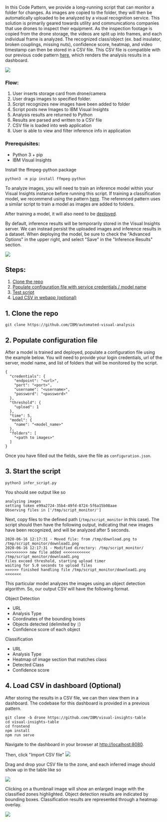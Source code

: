In this Code Pattern, we provide a long-running script that can monitor a folder for changes. As images are copied to the folder, they will then be automatically uploaded to be analyzed by a visual recognition service. This solution is primarily geared towards utility and communications companies that use drones to inspect their equipment. As the inspection footage is copied from the drone storage, the videos are split up into frames, and each individual frame is analyzed. The recognized class/object (ex. bad insulator, broken couplings, missing nuts), confidence score, heatmap, and video timestamp can then be stored in a CSV file. This CSV file is compatible with our previous code pattern [here](https://github.com/IBM/visual-insights-table), which renders the analysis results in a dashboard.

<img src="https://i.imgur.com/ikvffft.png"  />

### Flow:

1. User inserts storage card from drone/camera
2. User drags images to specified folder.
3. Script recognizes new images have been added to folder
4. Script posts new Images to IBM Visual Insights <!-- Maximo Visual Inspection APIs -->
5. Analysis results are returned to Python
6. Results are parsed and written to a CSV file
7. CSV file is loaded into web application
8. User is able to view and filter inference info in application

### Prerequisites:

- Python 3 + pip
- IBM Visual Insights

Install the ffmpeg-python package
```
python3 -m pip install ffmpeg-python
```

To analyze images, you will need to train an inference model within your Visual Insights instance before running this script. If training a classification model, we recommend using the pattern [here](https://github.com/IBM/visual-insights-data-sync). The referenced pattern uses a similar script to train a model as images are added to folders.

After training a model, it will also need to be [deployed](https://www.ibm.com/support/knowledgecenter/SSRU69_1.2.0/base/vision_deploy.html).

By default, inference results will be temporarily stored in the Visual Insights server. We can instead persist the uploaded images and inference results in a dataset. When deploying the model, be sure to check the "Advanced Options" in the upper right, and select "Save" in the "Inference Results" section.

<img src="https://i.imgur.com/p9nYS9m.png" />



<!-- - Maximo Visual Inspector -->

## Steps:
1. [Clone the repo](#1-clone-the-repo)
2. [Populate configuration file with service credentials / model name](#2-populate-configuration-file)
3. [Test script](#3-test-script)
4. [Load CSV in webapp (optional)](#4-load-csv)


## 1. Clone the repo
```
git clone https://github.com/IBM/automated-visual-analysis
```

## 2. Populate configuration file

After a model is trained and deployed, populate a configuration file using the example below. You will need to provide your login credentials, url of the server, model name, and list of folders that will be monitored by the script.

```
{
  "credentials": {
    "endpoint": "<url>",
    "port": "<port>",
    "username": "<username>",
    "password": "<password>"
  },
  "threshold": {
    "upload": 1
  },
  "time": 5,
  "model": {
    "name": "<model_name>"
  },
  "folders": [
    "<path to images>"
  ]
}
```

Once you have filled out the fields, save the file as `configuration.json`.

## 3. Start the script

```
python3 infer_script.py
```

You should see output like so
```
analyzing images
setting token e99a2724-35b4-49fd-8724-5f6a15b08aae
Observing files in ['/tmp/script_monitor/']
```

Next, copy files to the defined path (`/tmp/script_monitor` in this case). The script should then have the following output, indicating that new images have been recognized, and will be analyzed after 5 seconds.

```
2020-06-16 12:17:31 - Moved file: from /tmp/download.png to /tmp/script_monitor/download1.png
2020-06-16 12:17:31 - Modified directory: /tmp/script_monitor/
>>>>>>>>>> new file added <<<<<<<<<<<<
/tmp/script_monitor/download1.png
files exceed threshold, starting upload timer
waiting for 5.0 seconds to upload files
>>>>>> finished handling file /tmp/script_monitor/download1.png <<<<<<<
```

<!-- Copy images to folder to trigger image inference. Drag and drop the images to the folder you've set in the configuration file. -->

This particular model analyzes the images using an object detection algorithm. So, our output CSV will have the following format.

Object Detection
- URL
- Analysis Type
- Coordinates of the bounding boxes
- Objects detected (delimited by `|`)
- Confidence score of each object

<!-- ```
https://<url>/uploads/temp/4c436fa6-188f-4fdf-8e0f-9e46b79b0b1a/35c5a552-3e63-4e56-9b63-d06e8893c94f.png,Object Detection,643-365-681-493|790-544-1057-859,Green|Red,0.963|0.999
``` -->

Classification
- URL
- Analysis Type
- Heatmap of image section that matches class
- Detected Class
- Confidence score


## 4. Load CSV in dashboard (Optional)
After storing the results in a CSV file, we can then view them in a dashboard. The codebase for this dashboard is provided in a previous pattern.

```
git clone -b drone https://github.com/IBM/visual-insights-table
cd visual-insights-table
cd frontend
npm install
npm run serve
```

Navigate to the dashboard in your browser at [http://localhost:8080](http://localhost:8080).

Then, click "Import CSV file"
<img src="https://i.imgur.com/NfIeVS3.png" />

Drag and drop your CSV file to the zone, and each inferred image should show up in the table like so

<img src="https://i.imgur.com/Q5mNvLh.png" />


Clicking on a thumbnail image will show an enlarged image with the classified zones highlighted. Object detection results are indicated by bounding boxes. Classification results are represented through a heatmap overlay.

<img src="https://i.imgur.com/D9cIgMl.png" />
